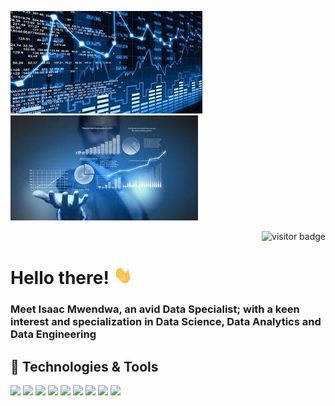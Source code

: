 [![Header](https://raw.githubusercontent.com/IsaacMwendwa/IsaacMwendwa/main/ds2.jpg "Header")](https://some-url.dev/) [![Header](https://raw.githubusercontent.com/IsaacMwendwa/IsaacMwendwa/main/ds1.jpg "Header")](https://some-url.dev/)
<p align="right"><img src="https://visitor-badge.laobi.icu/badge?page_id=IsaacMwendwa" alt="visitor badge"/></p>

# Hello there! <img src="https://raw.githubusercontent.com/IsaacMwendwa/IsaacMwendwa/main/wave.gif" width="30px">


### Meet Isaac Mwendwa, an avid Data Specialist; with a keen interest and specialization in Data Science, Data Analytics and Data Engineering

## 🔧 Technologies & Tools
![](https://img.shields.io/badge/Python-Numpy,_Scikit,_Pandas,_Matplotlib,_Tensorflow,_Flask-informational?style=flat&logo=python&logoColor=white&color=2bbc8a)
![](https://img.shields.io/badge/Modeling-Machine_Learning,_Deep_Learning-informational?style=flat&logo=tensorflow&logoColor=white&color=2bbc8a)
![](https://img.shields.io/badge/Data_Visualization-Tableau,_D3.js,_Matplotlib-informational?style=flat&logo=tableau&logoColor=white&color=2bbc8a)
![](https://img.shields.io/badge/Databases-Oracle,_MySQL-informational?style=flat&logo=oracle&logoColor=white&color=2bbc8a)
![](https://img.shields.io/badge/Web_Development-HTML,_CSS,_Javascript,_PHP-informational?style=flat&logo=php&logoColor=white&color=2bbc8a)
![](https://img.shields.io/badge/Code-Java-informational?style=flat&logo=java&logoColor=white&color=2bbc8a)
![](https://img.shields.io/badge/Version_Control-Git,_Github-informational?style=flat&logo=github&logoColor=white&color=2bbc8a)
![](https://img.shields.io/badge/Operating_Systems-Linux,_Windows-informational?style=flat&logo=linux&logoColor=white&color=2bbc8a)
![](https://img.shields.io/badge/Cloud_Platform-Heroku-informational?style=flat&logo=heroku&logoColor=white&color=2bbc8a)




<!--
**IsaacMwendwa/IsaacMwendwa** is a ✨ _special_ ✨ repository because its `README.md` (this file) appears on your GitHub profile.

Here are some ideas to get you started:

- 🔭 I’m currently working on ...
- 🌱 I’m currently learning ...
- 👯 I’m looking to collaborate on ...
- 🤔 I’m looking for help with ...
- 💬 Ask me about ...
- 📫 How to reach me: ...
- 😄 Pronouns: ...
- ⚡ Fun fact: ...
-->
